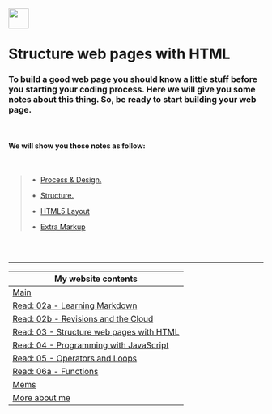 <img src="https://www.oxfordwebstudio.com/user/pages/06.da-li-znate/sta-je-html/sta-je-html.jpg" align="left" style="height: 40px"/>
<br>
<br>

# Structure web pages with HTML
### To build a good web page you should know a little stuff before you starting your coding process. Here we will give you some notes about this thing. So, be ready to start building your web page.
<br>

#### We will show you those notes as follow: 
<br>

> * [Process & Design.](ch18.md)
> - [Structure.](ch1.md)
> + [HTML5 Layout](ch17.md)
> * [Extra Markup](ch5.md)
<br>

<br>

---


My website contents|
------------ | 
[Main](https://shadykh.github.io/reading-notes/) | 
[Read: 02a - Learning Markdown](./Read-02a) |
[Read: 02b - Revisions and the Cloud](./Read-02b) |
[Read: 03 - Structure web pages with HTML](Read-03) |
[Read: 04 - Programming with JavaScript](Read-04) |
[Read: 05 - Operators and Loops](Read-05) |
[Read: 06a - Functions](Read-06a) |
[Mems](./mems) |
[More about me](./aboutme) | 



<br>
